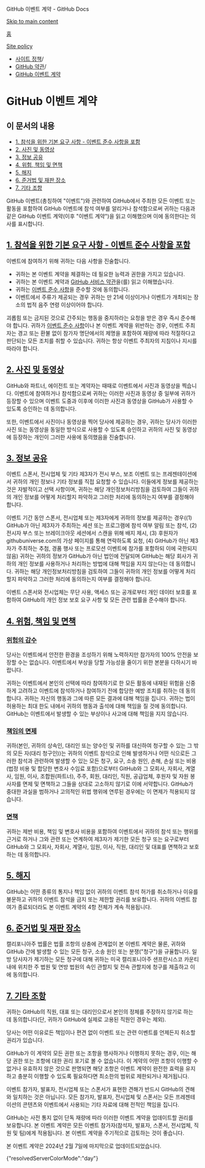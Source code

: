GitHub 이벤트 계약 - GitHub Docs

[Skip to main content](#main-content)

[홈](/ko)

[Site policy](/ko/site-policy)

* [사이트 정책](/ko/site-policy)/
* [GitHub 약관](/ko/site-policy/github-terms)/
* [GitHub 이벤트 계약](/ko/site-policy/github-terms/github-event-terms)

GitHub 이벤트 계약
==========

이 문서의 내용
----------

* [1. 참석을 위한 기본 요구 사항 - 이벤트 준수 사항을 포함](#1-basic-requirements-to-attend---including-the-event-code-of-conduct)
* [2. 사진 및 동영상](#2-pictures-and-videos)
* [3. 정보 공유](#3-information-sharing)
* [4. 위험, 책임 및 면책](#4-risk-liability-and-indemnity)
* [5. 해지](#5-termination)
* [6. 준거법 및 재판 장소](#6-choice-of-law-and-venue)
* [7. 기타 조항](#7-miscellaneous-terms)

GitHub 이벤트(총칭하여 "이벤트")와 관련하여 GitHub에서 주최한 모든 이벤트 또는 활동을 포함하여 GitHub 이벤트에 참석 여부를 알리거나 참석함으로써 귀하는 다음과 같은 GitHub 이벤트 계약(이후 "이벤트 계약")을 읽고 이해했으며 이에 동의한다는 의사를 표시합니다.

[1. 참석을 위한 기본 요구 사항 - 이벤트 준수 사항을 포함](#1-basic-requirements-to-attend---including-the-event-code-of-conduct)
----------

이벤트에 참여하기 위해 귀하는 다음 사항을 진술합니다.

* 귀하는 본 이벤트 계약을 체결하는 데 필요한 능력과 권한을 가지고 있습니다.
* 귀하는 본 이벤트 계약과 [GitHub 서비스 약관](/ko/site-policy/github-terms/github-terms-of-service)을(를) 읽고 이해했습니다.
* 귀하는 [이벤트 준수 사항](/ko/site-policy/github-terms/github-event-code-of-conduct)을 준수할 것에 동의합니다.
* 이벤트에서 주류가 제공되는 경우 귀하는 만 21세 이상이거나 이벤트가 개최되는 장소의 법적 음주 연령 이상이어야 합니다.

괴롭힘 또는 금지된 것으로 간주되는 행동을 중지하라는 요청을 받은 경우 즉시 준수해야 합니다. 귀하가 [이벤트 준수 사항](/ko/site-policy/github-terms/github-event-code-of-conduct)이나 본 이벤트 계약을 위반하는 경우, 이벤트 주최자는 경고 또는 환불 없이 참가자 명단에서의 제명을 포함하여 재량에 따라 적절하다고 판단되는 모든 조치를 취할 수 있습니다. 귀하는 항상 이벤트 주최자의 지침이나 지시를 따라야 합니다.

[2. 사진 및 동영상](#2-pictures-and-videos)
----------

GitHub와 파트너, 에이전트 또는 계약자는 때때로 이벤트에서 사진과 동영상을 찍습니다. 이벤트에 참여하거나 참석함으로써 귀하는 이러한 사진과 동영상 중 일부에 귀하가 등장할 수 있으며 이벤트 도중과 이후에 이러한 사진과 동영상을 GitHub가 사용할 수 있도록 승인하는 데 동의합니다.

또한, 이벤트에서 사진이나 동영상을 찍어 당사에 제공하는 경우, 귀하는 당사가 이러한 사진 또는 동영상을 동일한 방식으로 사용할 수 있도록 승인하고 귀하의 사진 및 동영상에 등장하는 개인이 그러한 사용에 동의했음을 진술합니다.

[3. 정보 공유](#3-information-sharing)
----------

이벤트 스폰서, 전시업체 및 기타 제3자가 전시 부스, 보조 이벤트 또는 프레젠테이션에서 귀하의 개인 정보나 기타 정보를 직접 요청할 수 있습니다. 이들에게 정보를 제공하는 것은 자발적이고 선택 사항이며, 귀하는 해당 개인정보처리방침을 검토하여 그들이 귀하의 개인 정보를 어떻게 처리할지 파악하고 그러한 처리에 동의하는지 여부를 결정해야 합니다.

이벤트 기간 동안 스폰서, 전시업체 또는 제3자에게 귀하의 정보를 제공하는 경우((1) GitHub가 아닌 제3자가 주최하는 세션 또는 프로그램에 참석 여부 알림 또는 참석, (2) 전시자 부스 또는 브레이크아웃 세션에서 스캔을 위해 배지 제시, (3) 후원자가 githubuniverse.com의 가상 페이지를 통해 연락하도록 요청, (4) GitHub가 아닌 제3자가 주최하는 추첨, 경품 행사 또는 프로모션 이벤트에 참가를 포함하되 이에 국한되지 않음) 귀하는 귀하의 정보가 GitHub가 아닌 법인에 전달되며 GitHub는 해당 회사가 귀하의 개인 정보를 사용하거나 처리하는 방법에 대해 책임을 지지 않는다는 데 동의합니다. 귀하는 해당 개인정보처리방침을 검토하여 그들이 귀하의 개인 정보를 어떻게 처리할지 파악하고 그러한 처리에 동의하는지 여부를 결정해야 합니다.

이벤트 스폰서와 전시업체는 무단 사용, 액세스 또는 공개로부터 개인 데이터 보호를 포함하여 GitHub의 개인 정보 보호 요구 사항 및 모든 관련 법률을 준수해야 합니다.

[4. 위험, 책임 및 면책](#4-risk-liability-and-indemnity)
----------

### [위험의 감수](#assumption-of-risk) ###

당사는 이벤트에서 안전한 환경을 조성하기 위해 노력하지만 참가자의 100% 안전을 보장할 수는 없습니다. 이벤트에서 부상을 당할 가능성을 줄이기 위한 본분을 다하시기 바랍니다.

귀하는 이벤트에서 본인의 선택에 따라 참여하기로 한 모든 활동에 내재된 위험을 신중하게 고려하고 이벤트에 참석하거나 참여하기 전에 합당한 예방 조치를 취하는 데 동의합니다. 귀하는 자신의 행동과 그에 따른 모든 결과에 대해 책임을 집니다. 귀하는 법이 허용하는 최대 한도 내에서 귀하의 행동과 출석에 대해 책임을 질 것에 동의합니다. GitHub는 이벤트에서 발생할 수 있는 부상이나 사고에 대해 책임을 지지 않습니다.

### [책임의 면제](#release-of-liability) ###

귀하(본인, 귀하의 상속인, 대리인 또는 양수인 및 귀하를 대신하여 청구할 수 있는 그 밖의 모든 자(대리 청구인))는 귀하의 이벤트 참석으로 인해 발생하거나 어떤 식으로든 그러한 참석과 관련하여 발생할 수 있는 모든 청구, 요구, 소송 원인, 손해, 손실 또는 비용(법정 비용 및 합당한 변호사 수임료 포함)으로부터 GitHub와 그 모회사, 자회사, 계열사, 임원, 이사, 조합원(파트너), 주주, 회원, 대리인, 직원, 공급업체, 후원자 및 자원 봉사자를 면제 및 면책하고 그들을 상대로 고소하지 않기로 이에 서약합니다. GitHub가 중대한 과실을 범하거나 고의적인 위법 행위에 연루된 경우에는 이 면제가 적용되지 않습니다.

### [면책](#indemnity) ###

귀하는 제반 비용, 책임 및 변호사 비용을 포함하여 이벤트에서 귀하의 참석 또는 행위를 근거로 하거나 그와 관련 또는 연계하여 제3자가 제기한 모든 청구 또는 요구로부터 GitHub와 그 모회사, 자회사, 계열사, 임원, 이사, 직원, 대리인 및 대표를 면책하고 보호하는 데 동의합니다.

[5. 해지](#5-termination)
----------

GitHub는 어떤 종류의 통지나 책임 없이 귀하의 이벤트 참석 허가를 취소하거나 이유를 불문하고 귀하의 이벤트 참석을 금지 또는 제한할 권리를 보유합니다. 귀하의 이벤트 참여가 종료되더라도 본 이벤트 계약의 4항 전체가 계속 적용됩니다.

[6. 준거법 및 재판 장소](#6-choice-of-law-and-venue)
----------

캘리포니아주 법률은 법률 조항의 상충에 관계없이 본 이벤트 계약은 물론, 귀하와 GitHub 간에 발생할 수 있는 모든 청구, 소송 원인 또는 분쟁("청구")을 규율합니다. 일방 당사자가 제기하는 모든 청구에 대해 귀하는 미국 캘리포니아주 샌프란시스코 카운티 내에 위치한 주 법원 및 연방 법원의 속인 관할지 및 전속 관할지에 청구를 제출하고 이에 동의합니다.

[7. 기타 조항](#7-miscellaneous-terms)
----------

귀하는 GitHub의 직원, 대표 또는 대리인으로서 본인의 정체를 주장하지 않기로 하는 데 동의합니다(단, 귀하가 GitHub에 실제로 고용된 직원인 경우는 제외).

당사는 어떤 이유로든 책임이나 편견 없이 이벤트 또는 관련 이벤트를 언제든지 취소할 권리가 있습니다.

GitHub가 이 계약의 모든 권한 또는 조항을 행사하거나 이행하지 못하는 경우, 이는 해당 권한 또는 조항에 대한 권리 포기로 볼 수 없습니다. 이 계약의 어떤 조항이 이행할 수 없거나 유효하지 않은 것으로 판명되면 해당 조항은 이벤트 계약이 완전한 효력을 유지하고 충분히 이행할 수 있도록 필요하다면 최소한의 범위로 제한되거나 제거됩니다.

이벤트 참가자, 발표자, 전시업체 또는 스폰서가 표현한 견해가 반드시 GitHub의 견해와 일치하는 것은 아닙니다. 모든 참가자, 발표자, 전시업체 및 스폰서는 모든 프레젠테이션의 콘텐츠와 이벤트에서 사용되는 기타 자료에 대해 전적인 책임을 집니다.

GitHub는 사전 통지 없이 단독 재량에 따라 이러한 이벤트 계약을 업데이트할 권리를 보유합니다. 본 이벤트 계약은 모든 이벤트 참가자(참석자, 발표자, 스폰서, 전시업체, 직원 및 팀)에게 적용됩니다. 본 이벤트 계약을 주기적으로 검토하는 것이 좋습니다.

본 이벤트 계약은 2024년 2월 7일에 마지막으로 업데이트되었습니다.

{"resolvedServerColorMode":"day"}
